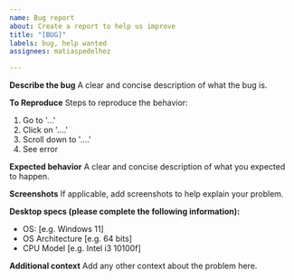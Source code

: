 ```yaml
---
name: Bug report
about: Create a report to help us improve
title: "[BUG]"
labels: bug, help wanted
assignees: matiaspedelhez

---
```


**Describe the bug**
A clear and concise description of what the bug is.

**To Reproduce**
Steps to reproduce the behavior:
1. Go to '...'
2. Click on '....'
3. Scroll down to '....'
4. See error

**Expected behavior**
A clear and concise description of what you expected to happen.

**Screenshots**
If applicable, add screenshots to help explain your problem.

**Desktop specs (please complete the following information):**
 - OS: [e.g. Windows 11]
 - OS Architecture [e.g. 64 bits]
 - CPU Model [e.g. Intel i3 10100f]

**Additional context**
Add any other context about the problem here.
